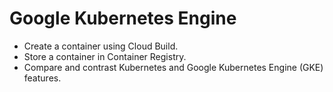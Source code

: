 # Google Kubernetes Engine

- Create a container using Cloud Build.
- Store a container in Container Registry.
- Compare and contrast Kubernetes and Google Kubernetes Engine (GKE) features.

